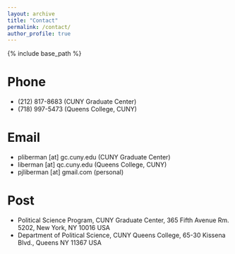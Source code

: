 ```yaml
---
layout: archive
title: "Contact"
permalink: /contact/
author_profile: true
---
```




{% include base_path %}

Phone
======
* (212) 817-8683 (CUNY Graduate Center)
* (718) 997-5473 (Queens College, CUNY)


Email
======
* pliberman [at] gc.cuny.edu (CUNY Graduate Center)
* liberman [at] qc.cuny.edu (Queens College, CUNY)
* pjliberman [at] gmail.com (personal)

Post
======
* Political Science Program, CUNY Graduate Center, 365 Fifth Avenue Rm. 5202, New York, NY 10016 USA
* Department of Political Science, CUNY Queens College, 65-30 Kissena Blvd., Queens NY 11367 USA

